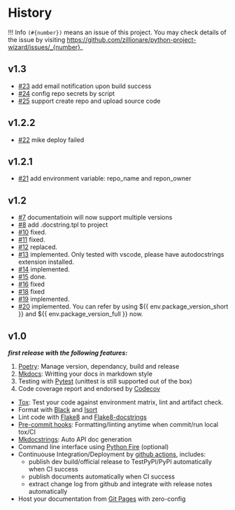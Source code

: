 # History
!!! Info
    `(#{number})` means an issue of this project. You may check details of the issue by visiting https://github.com/zillionare/python-project-wizard/issues/_{number}_

## v1.3
* [#23](https://github.com/zillionare/python-project-wizard/issues/23) add email notification upon build success
* [#24](https://github.com/zillionare/python-project-wizard/issues/24) config repo secrets by script
* [#25](https://github.com/zillionare/python-project-wizard/issues/25) support create repo and upload source code
## v1.2.2
* [#22](https://github.com/zillionare/python-project-wizard/issues/22) mike deploy failed
## v1.2.1
* [#21](https://github.com/zillionare/python-project-wizard/issues/21) add environment variable: repo_name and repon_owner
## v1.2
* [#7](https://github.com/zillionare/python-project-wizard/issues/7) documentatioin will now support multiple versions
* [#8](https://github.com/zillionare/python-project-wizard/issues/8) add .docstring.tpl to project
* [#10](https://github.com/zillionare/python-project-wizard/issues/10) fixed.
* [#11](https://github.com/zillionare/python-project-wizard/issues/11) fixed.
* [#12](https://github.com/zillionare/python-project-wizard/issues/12) replaced.
* [#13](https://github.com/zillionare/python-project-wizard/issues/13) implemented. Only tested with vscode, please have autodocstrings extension installed.
* [#14](https://github.com/zillionare/python-project-wizard/issues/14) implemented.
* [#15](https://github.com/zillionare/python-project-wizard/issues/15) done.
* [#16](https://github.com/zillionare/python-project-wizard/issues/16) fixed
* [#18](https://github.com/zillionare/python-project-wizard/issues/18) fixed
* [#19](https://github.com/zillionare/python-project-wizard/issues/19) implemented.
* [#20](https://github.com/zillionare/python-project-wizard/issues/20) implemented. You can refer by using ${{ env.package_version_short }} and ${{ env.package_version_full }} now.
## v1.0
***first release with the following features:***

1. [Poetry]: Manage version, dependancy, build and release
2. [Mkdocs]: Writting your docs in markdown style
3. Testing with [Pytest] (unittest is still supported out of the box)
4. Code coverage report and endorsed by [Codecov]
* [Tox]: Test your code against environment matrix, lint and artifact check.
* Format with [Black] and [Isort]
* Lint code with [Flake8] and [Flake8-docstrings]
* [Pre-commit hooks]: Formatting/linting anytime when commit/run local tox/CI
* [Mkdocstrings]: Auto API doc generation
* Command line interface using [Python Fire] (optional)
* Continuouse Integration/Deployment by [github actions], includes:
    - publish dev build/official release to TestPyPI/PyPI automatically when CI success
    - publish documents automatically when CI success
    - extract change log from github and integrate with release notes automatically
* Host your documentation from [Git Pages] with zero-config


[poetry]: https://python-poetry.org/
[mkdocs]: https://www.mkdocs.org
[pytest]: https://pytest.org
[codecov]: https://codecov.io
[tox]: https://tox.readthedocs.io
[black]: https://github.com/psf/black
[isort]: https://github.com/PyCQA/isort
[flake8]: https://flake8.pycqa.org
[flake8-docstrings]: https://pypi.org/project/flake8-docstrings/
[mkdocstrings]: https://mkdocstrings.github.io/
[Python Fire]: https://github.com/google/python-fire
[github actions]: https://github.com/features/actions
[Git Pages]: https://pages.github.com
[Pre-commit hooks]: https://pre-commit.com/
